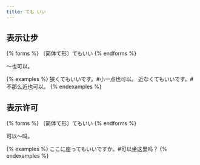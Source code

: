 ```yaml
---
title: ても いい
---
```


## 表示让步

{% forms %}
〔简体て形〕てもいい
{% endforms %}

～也可以。

{% examples %}
狭くてもいいです。#小一点也可以。
近なくてもいいです。#不那么近也可以。
{% endexamples %}

## 表示许可

{% forms %}
〔简体て形〕てもいい
{% endforms %}

可以～吗。

{% examples %}
ここに座ってもいいですか。#可以坐这里吗？
{% endexamples %}
